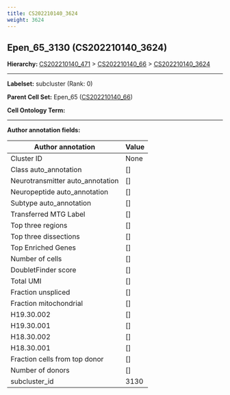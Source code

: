 ```yaml
---
title: CS202210140_3624
weight: 3624
---
```

## Epen_65_3130 (CS202210140_3624)
<b>Hierarchy: </b>
[CS202210140_471](../CS202210140_471) >
[CS202210140_66](../CS202210140_66) >
[CS202210140_3624](../CS202210140_3624)

---


**Labelset:** subcluster (Rank: 0)

**Parent Cell Set:** Epen_65 ([CS202210140_66](../CS202210140_66))



**Cell Ontology Term:** 

[MARKER GENES.]: #


---

[TRANSFERRED ANNOTATIONS.]: #


[AUTHOR ANNOTATION FIELDS.]: #


**Author annotation fields:**

| Author annotation | Value |
|-------------------|-------|
|Cluster ID|None|
|Class auto_annotation|[]|
|Neurotransmitter auto_annotation|[]|
|Neuropeptide auto_annotation|[]|
|Subtype auto_annotation|[]|
|Transferred MTG Label|[]|
|Top three regions|[]|
|Top three dissections|[]|
|Top Enriched Genes|[]|
|Number of cells|[]|
|DoubletFinder score|[]|
|Total UMI|[]|
|Fraction unspliced|[]|
|Fraction mitochondrial|[]|
|H19.30.002|[]|
|H19.30.001|[]|
|H18.30.002|[]|
|H18.30.001|[]|
|Fraction cells from top donor|[]|
|Number of donors|[]|
|subcluster_id|3130|
